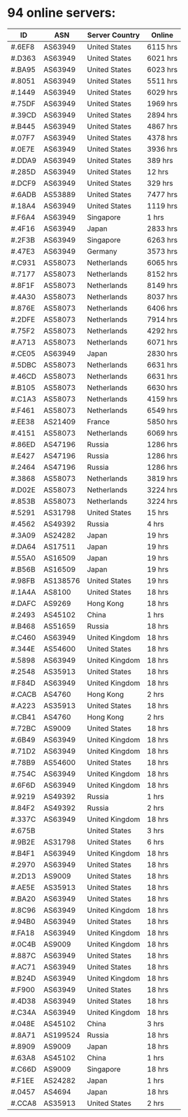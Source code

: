 # 94 online servers:

| ID | ASN | Server Country | Online |
| ------ | ------ | ------ | ------ |
| #.6EF8 | AS63949 | United States | 6115 hrs |
| #.D363 | AS63949 | United States | 6021 hrs |
| #.BA95 | AS63949 | United States | 6023 hrs |
| #.8051 | AS63949 | United States | 5511 hrs |
| #.1449 | AS63949 | United States | 6029 hrs |
| #.75DF | AS63949 | United States | 1969 hrs |
| #.39CD | AS63949 | United States | 2894 hrs |
| #.B445 | AS63949 | United States | 4867 hrs |
| #.07F7 | AS63949 | United States | 4378 hrs |
| #.0E7E | AS63949 | United States | 3936 hrs |
| #.DDA9 | AS63949 | United States | 389 hrs |
| #.285D | AS63949 | United States | 12 hrs |
| #.DCF9 | AS63949 | United States | 329 hrs |
| #.6ADB | AS53889 | United States | 7477 hrs |
| #.18A4 | AS63949 | United States | 1119 hrs |
| #.F6A4 | AS63949 | Singapore | 1 hrs |
| #.4F16 | AS63949 | Japan | 2833 hrs |
| #.2F3B | AS63949 | Singapore | 6263 hrs |
| #.47E3 | AS63949 | Germany | 3573 hrs |
| #.C931 | AS58073 | Netherlands | 6065 hrs |
| #.7177 | AS58073 | Netherlands | 8152 hrs |
| #.8F1F | AS58073 | Netherlands | 8149 hrs |
| #.4A30 | AS58073 | Netherlands | 8037 hrs |
| #.876E | AS58073 | Netherlands | 6406 hrs |
| #.2DFE | AS58073 | Netherlands | 7914 hrs |
| #.75F2 | AS58073 | Netherlands | 4292 hrs |
| #.A713 | AS58073 | Netherlands | 6071 hrs |
| #.CE05 | AS63949 | Japan | 2830 hrs |
| #.5DBC | AS58073 | Netherlands | 6631 hrs |
| #.46CD | AS58073 | Netherlands | 6631 hrs |
| #.B105 | AS58073 | Netherlands | 6630 hrs |
| #.C1A3 | AS58073 | Netherlands | 4159 hrs |
| #.F461 | AS58073 | Netherlands | 6549 hrs |
| #.EE38 | AS21409 | France | 5850 hrs |
| #.4151 | AS58073 | Netherlands | 6069 hrs |
| #.86ED | AS47196 | Russia | 1286 hrs |
| #.E427 | AS47196 | Russia | 1286 hrs |
| #.2464 | AS47196 | Russia | 1286 hrs |
| #.3868 | AS58073 | Netherlands | 3819 hrs |
| #.D02E | AS58073 | Netherlands | 3224 hrs |
| #.853B | AS58073 | Netherlands | 3224 hrs |
| #.5291 | AS31798 | United States | 15 hrs |
| #.4562 | AS49392 | Russia | 4 hrs |
| #.3A09 | AS24282 | Japan | 19 hrs |
| #.DA64 | AS17511 | Japan | 19 hrs |
| #.55A0 | AS16509 | Japan | 19 hrs |
| #.B56B | AS16509 | Japan | 19 hrs |
| #.98FB | AS138576 | United States | 19 hrs |
| #.1A4A | AS8100 | United States | 18 hrs |
| #.DAFC | AS9269 | Hong Kong | 18 hrs |
| #.2493 | AS45102 | China | 1 hrs |
| #.B468 | AS51659 | Russia | 18 hrs |
| #.C460 | AS63949 | United Kingdom | 18 hrs |
| #.344E | AS54600 | United States | 18 hrs |
| #.5898 | AS63949 | United Kingdom | 18 hrs |
| #.2548 | AS35913 | United States | 18 hrs |
| #.F84D | AS63949 | United Kingdom | 18 hrs |
| #.CACB | AS4760 | Hong Kong | 2 hrs |
| #.A223 | AS35913 | United States | 18 hrs |
| #.CB41 | AS4760 | Hong Kong | 2 hrs |
| #.72BC | AS9009 | United States | 18 hrs |
| #.6B49 | AS63949 | United Kingdom | 18 hrs |
| #.71D2 | AS63949 | United Kingdom | 18 hrs |
| #.78B9 | AS54600 | United States | 18 hrs |
| #.754C | AS63949 | United Kingdom | 18 hrs |
| #.6F6D | AS63949 | United Kingdom | 18 hrs |
| #.9219 | AS49392 | Russia | 1 hrs |
| #.84F2 | AS49392 | Russia | 2 hrs |
| #.337C | AS63949 | United Kingdom | 18 hrs |
| #.675B |  | United States | 3 hrs |
| #.9B2E | AS31798 | United States | 6 hrs |
| #.B4F1 | AS63949 | United Kingdom | 18 hrs |
| #.2970 | AS63949 | United States | 18 hrs |
| #.2D13 | AS9009 | United States | 18 hrs |
| #.AE5E | AS35913 | United States | 18 hrs |
| #.BA20 | AS63949 | United States | 18 hrs |
| #.8C96 | AS63949 | United Kingdom | 18 hrs |
| #.94B0 | AS63949 | United States | 18 hrs |
| #.FA18 | AS63949 | United Kingdom | 18 hrs |
| #.0C4B | AS9009 | United Kingdom | 18 hrs |
| #.887C | AS63949 | United States | 18 hrs |
| #.AC71 | AS63949 | United States | 18 hrs |
| #.B24D | AS63949 | United Kingdom | 18 hrs |
| #.F900 | AS63949 | United States | 18 hrs |
| #.4D38 | AS63949 | United States | 18 hrs |
| #.C34A | AS63949 | United Kingdom | 18 hrs |
| #.048E | AS45102 | China | 3 hrs |
| #.8A71 | AS199524 | Russia | 18 hrs |
| #.8909 | AS9009 | Japan | 18 hrs |
| #.63A8 | AS45102 | China | 1 hrs |
| #.C66D | AS9009 | Singapore | 18 hrs |
| #.F1EE | AS24282 | Japan | 1 hrs |
| #.0457 | AS4694 | Japan | 18 hrs |
| #.CCA8 | AS35913 | United States | 2 hrs |


